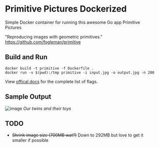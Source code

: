 # Primitive Pictures Dockerized

Simple Docker container for running this awesome Go app Primitive Pictures

"Reproducing images with geometric primitives." https://github.com/fogleman/primitive


## Build and Run

```
docker build -t primitive -f Dockerfile .
docker run -v $(pwd):/tmp primitive -i input.jpg -o output.jpg -n 200
```

View [offical docs](https://github.com/fogleman/primitive) for the complete list of flags.

## Sample Output
![image](sample.gif)
*Our twins and their toys*

## TODO
- ~~Shrink image size (700MB wat?)~~ Down to 292MB but love to get it smaller if possible

